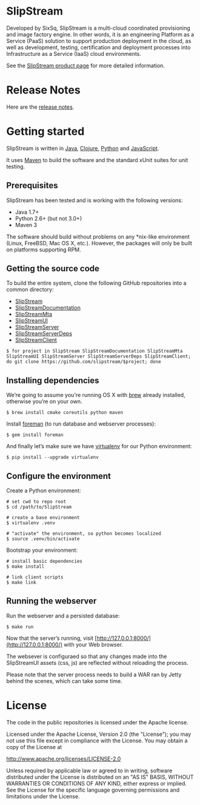 # SlipStream

Developed by SixSq, SlipStream is a multi-cloud coordinated
provisioning and image factory engine. In other words, it is an
engineering Platform as a Service (PaaS) solution to support
production deployment in the cloud, as well as development, testing,
certification and deployment processes into Infrastructure as a
Service (IaaS) cloud environments.

See the [SlipStream product page]( http://sixsq.com/products/slipstream.html)
for more detailed information.


# Release Notes

Here are the [release notes](/release-notes.md).


# Getting started 

SlipStream is written in [Java], [Clojure], [Python] and [JavaScript].

It uses [Maven] to build the software and the standard xUnit
suites for unit testing.

[Java]: https://www.java.com
[Clojure]: http://clojure.org
[Python]: https://www.python.org
[JavaScript]: https://developer.mozilla.org/en-US/docs/Web/JavaScript
[Maven]: https://maven.apache.org/


## Prerequisites

SlipStream has been tested and is working with the following versions:

* Java 1.7+
* Python 2.6+ (but not 3.0+)
* Maven 3

The software should build without problems on any *nix-like
environment (Linux, FreeBSD, Mac OS X, etc.).  However, the packages
will only be built on platforms supporting RPM.


## Getting the source code

To build the entire system, clone the following GitHub repositories
into a common directory:

* [SlipStream](https://github.com/slipstream/SlipStream) 
* [SlipStreamDocumentation](https://github.com/slipstream/SlipStreamDocumentation)
* [SlipStreamMta](https://github.com/slipstream/SlipStreamMta)
* [SlipStreamUI](https://github.com/slipstream/SlipStreamUI)
* [SlipStreamServer](https://github.com/slipstream/SlipStreamServer)
* [SlipStreamServerDeps](https://github.com/slipstream/SlipStreamServerDeps)
* [SlipStreamClient](https://github.com/slipstream/SlipStreamClient)

```
$ for project in SlipStream SlipStreamDocumentation SlipStreamMta SlipStreamUI SlipStreamServer SlipStreamServerDeps SlipStreamClient; do git clone https://github.com/slipstream/$project; done
```


## Installing dependencies

We’re going to assume you're running OS X with [brew] already installed, otherwise you’re on your own.

```
$ brew install cmake coreutils python maven
```

Install [foreman](https://ddollar.github.io/foreman/) (to run database and webserver processes):

```
$ gem install foreman
```

And finally let’s make sure we have [virtualenv](http://virtualenv.readthedocs.org)
for our Python environment:

```
$ pip install --upgrade virtualenv
```

[brew]: http://brew.sh/


## Configure the environment

Create a Python environment:

```
# set cwd to repo root
$ cd /path/to/SlipStream

# create a base environment
$ virtualenv .venv

# "activate" the environment, so python becomes localized
$ source .venv/bin/activate
```

Bootstrap your environment:

```
# install basic dependencies
$ make install

# link client scripts
$ make link
```


## Running the webserver

Run the webserver and a persisted database:

```
$ make run
```

Now that the server’s running, visit
[http://127.0.0.1:8000/](http://127.0.0.1:8000/) with your Web browser.

The websever is configuraed so that any changes made into the SlipStreamUI
assets (css, js) are reflected without reloading the process.

Please note that the server process needs to build a WAR ran by
Jetty behind the scenes, which can take some time.

# License

The code in the public repositories is licensed under the Apache
license.

Licensed under the Apache License, Version 2.0 (the "License"); you
may not use this file except in compliance with the License.  You may
obtain a copy of the License at

http://www.apache.org/licenses/LICENSE-2.0

Unless required by applicable law or agreed to in writing, software
distributed under the License is distributed on an "AS IS" BASIS,
WITHOUT WARRANTIES OR CONDITIONS OF ANY KIND, either express or
implied.  See the License for the specific language governing
permissions and limitations under the License.
